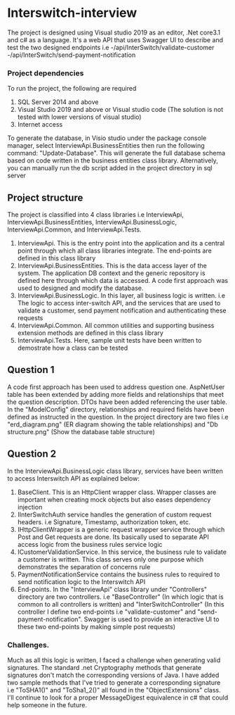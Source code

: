 # Interswitch-interview
The project is designed using Visual studio 2019 as an editor, .Net core3.1 and c# as a language. It's a web API that uses Swagger UI to describe and test the two designed endpoints i.e
-/api/InterSwitch/validate-customer
-/api/InterSwitch/send-payment-notification

### Project dependencies
To run the project, the following are required
  1. SQL Server 2014 and above
  2. Visual Studio 2019 and above or Visual studio code (The solution is not tested with lower versions of visual studio)
  3. Internet access
  
To generate the database, in Visio studio under the package console manager, select InterviewApi.BusinessEntities then run the following command: "Update-Database". This will generate the full database schema based on code written in the business entities class library. Alternatively, you can manually run the db script added in the project directory in sql server

## Project structure
The project is classified into 4 class libraries i.e InterviewApi, InterviewApi.BusinessEntities, InterviewApi.BusinessLogic, InterviewApi.Common, and InterviewApi.Tests.
  1. InterviewApi. This is the entry point into the application and its a central point through which all class libraries integrate. The end-points are defined in this class library
  2. InterviewApi.BusinessEntities. This is the data access layer of the system. The application DB context and the generic repository is defined here through which data is accessed. A code first approach was used to designed and modify the database.
  3. InterviewApi.BusinessLogic. In this layer, all business logic is written. i.e The logic to access inter-switch API, and the services that are used to validate a customer, send payment notification and authenticating these requests
  4. InterviewApi.Common. All common utilities and supporting business extension methods are defined in this class library
  5. InterviewApi.Tests. Here, sample unit tests have been written to demostrate how a class can be tested

## Question 1
A code first approach has been used to address question one. AspNetUser table has been extended by adding more fields and relationships that meet the question description. DTOs have been added referencing the user table. In the "ModelConfig" directory, relationships and required fields have been defined as instructed in the question. In the project directory are two files i.e "erd_diagram.png" (ER diagram showing the table relationships) and "Db structure.png" (Show the database table structure)

## Question 2
In the InterviewApi.BusinessLogic class library, services have been written to access Interswitch API as explained below:
  1. BaseClient. This is an HttpClient wrapper class. Wrapper classes are important when creating mock objects but also eases dependency injection
  2. IInterSwitchAuth service handles the generation of custom request headers. i.e Signature, Timestamp, authorization token, etc.
  3. IHttpClientWrapper is a generic request wrapper service through which Post and Get requests are done. Its basically used to separate API access logic from the business rules service logic
  4. ICustomerValidationService. In this service, the business rule to validate a customer is written. This class serves only one purpose which demonstrates the separation of concerns rule
  5. PaymentNotificationService contains the business rules to required to send notification logic to the Interswitch API
  6. End-points. In the "InterviewApi" class library under "Controllers" directory are two controllers. i.e "BaseController" (In which logic that is common to all controllers is written) and "InterSwitchController" (In this controller I define two end-points i.e "validate-customer" and "send-payment-notification". Swagger is used to provide an interactive UI to these two end-points by making simple post requests)

### Challenges.
Much as all this logic is written, I faced a challenge when generating valid signatures. The standard .net Cryptography methods that generate signatures don't match the corresponding versions of Java. I have added two sample methods that I've tried to generate a corresponding signature i.e "ToSHA1()" and "ToSha1_2()" all found in the "ObjectExtensions" class. I'll continue to look for a proper MessageDigest equivalence in c# that could help someone in the future.

